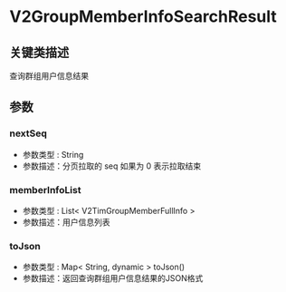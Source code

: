 # V2GroupMemberInfoSearchResult

## 关键类描述

查询群组用户信息结果

## 参数

### nextSeq

* 参数类型 : String
* 参数描述：分页拉取的 seq 如果为 0 表示拉取结束

### memberInfoList

* 参数类型 : List< V2TimGroupMemberFullInfo >
* 参数描述：用户信息列表

### toJson

* 参数类型 : Map< String, dynamic > toJson()
* 参数描述：返回查询群组用户信息结果的JSON格式
